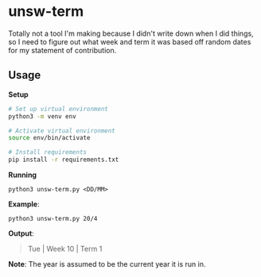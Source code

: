 # unsw-term

Totally not a tool I'm making because I didn't write down when I did things, so I need to figure out what week and term it was based off random dates for my statement of contribution.

## Usage

**Setup**

```sh
# Set up virtual environment
python3 -m venv env

# Activate virtual environment
source env/bin/activate

# Install requirements
pip install -r requirements.txt
```

**Running**

```
python3 unsw-term.py <DD/MM>
```

**Example**:

```
python3 unsw-term.py 20/4
```

**Output**:

> Tue | Week 10 | Term 1

**Note**: The year is assumed to be the current year it is run in.
